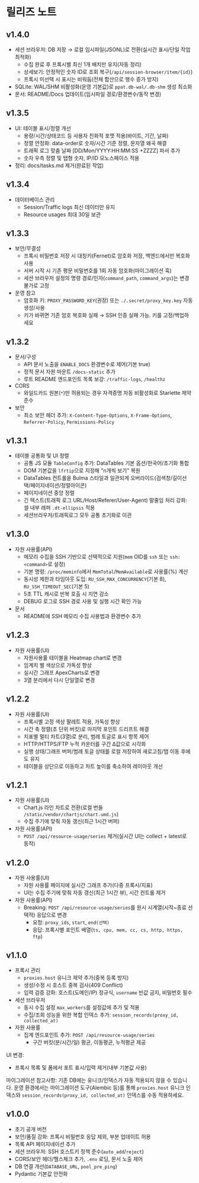 # 릴리즈 노트

## v1.4.0
- 세션 브라우저: DB 저장 → 로컬 임시파일(JSONL)로 전환(실시간 표시/단일 작업 최적화)
  - 수집 완료 후 프록시별 최신 1개 배치만 유지(자동 정리)
  - 상세보기: 안정적인 숫자 ID로 조회 복구(`/api/session-browser/item/{id}`)
  - 프록시 미선택 시 표시는 비워둠(전체 합산으로 행수 증가 방지)
- SQLite: WAL/SHM 비활성화(운영 기본값)로 `ppat.db-wal/.db-shm` 생성 최소화
- 문서: README/Docs 업데이트(임시파일 경로/환경변수/동작 변경)

## v1.3.5
- UI: 테이블 표시/정렬 개선
  - 용량/시간/상태코드 등 사용자 친화적 포맷 적용(바이트, 기간, 날짜)
  - 정렬 안정화: data-order로 숫자/시간 기준 정렬, 문자열 왜곡 해결
  - 트래픽 로그 맞춤 날짜 [DD/Mon/YYYY:HH:MM:SS +ZZZZ] 파서 추가
  - 숫자 우측 정렬 및 탭형 숫자, IP/ID 모노스페이스 적용
- 정리: docs/tasks.md 제거(완료된 작업)

## v1.3.4
- 데이터베이스 관리
  - Session/Traffic logs 최신 데이터만 유지
  - Resource usages 최대 30일 보관

## v1.3.3
- 보안/무결성
  - 프록시 비밀번호 저장 시 대칭키(Fernet)로 암호화 저장, 백엔드에서만 복호화 사용
  - 서버 시작 시 기존 평문 비밀번호를 1회 자동 암호화(마이그레이션 훅)
  - 세션 브라우저 설정의 명령 경로/인자(`command_path`, `command_args`)는 변경 불가로 고정
- 운영 참고
  - 암호화 키: `PROXY_PASSWORD_KEY`(권장) 또는 `./.secret/proxy_key.key` 자동 생성/사용
  - 키가 바뀌면 기존 암호 복호화 실패 → SSH 인증 실패 가능. 키를 고정/백업하세요

## v1.3.2
- 문서/구성
  - API 문서 노출을 `ENABLE_DOCS` 환경변수로 제어(기본 true)
  - 정적 문서 자원 마운트 `/docs-static` 추가
  - 루트 README 엔드포인트 목록 보강: `/traffic-logs`, `/healthz`
- CORS
  - 와일드카드 원본(`*`)만 허용되는 경우 자격증명 자동 비활성화로 Starlette 제약 준수
- 보안
  - 최소 보안 헤더 추가: `X-Content-Type-Options`, `X-Frame-Options`, `Referrer-Policy`, `Permissions-Policy`

## v1.3.1
- 테이블 공통화 및 UI 정렬
  - 공통 JS 모듈 `TableConfig` 추가: DataTables 기본 옵션/한국어/초기화 통합
  - DOM 기본값을 `lfrtip`으로 지정해 "n개씩 보기" 복원
  - DataTables 컨트롤을 Bulma 스타일과 일관되게 오버라이드(검색창/길이선택/페이지네이션/정렬아이콘)
  - 페이지네이션 중앙 정렬
  - 긴 텍스트(트래픽 로그 URL/Host/Referer/User-Agent) 말줄임 처리 강화: 셀 내부 래퍼 `.dt-ellipsis` 적용
  - 세션브라우저/트래픽로그 모두 공통 초기화로 이관

## v1.3.0
- 자원 사용률(API)
  - 메모리 수집을 SSH 기반으로 선택적으로 지원(`mem` OID를 `ssh` 또는 `ssh:<command>`로 설정)
  - 기본 명령: `/proc/meminfo`에서 `MemTotal`/`MemAvailable`로 사용률(%) 계산
  - 동시성 제한과 타임아웃 도입: `RU_SSH_MAX_CONCURRENCY`(기본 8), `RU_SSH_TIMEOUT_SEC`(기본 5)
  - 5초 TTL 캐시로 반복 호출 시 지연 감소
  - DEBUG 로그로 SSH 경로 사용 및 실행 시간 확인 가능
- 문서
  - README에 SSH 메모리 수집 사용법과 환경변수 추가

## v1.2.3
- 자원 사용률(UI)
  - 자원사용률 테이블을 Heatmap chart로 변경
  - 임계치 별 색상으로 가독성 향상
  - 실시간 그래프 ApexCharts로 변경
  - 3열 분리에서 다시 단일열로 변경

## v1.2.2
- 자원 사용률(UI)
  - 프록시별 고정 색상 팔레트 적용, 가독성 향상
  - 시간 축 정렬(초 단위 버킷)로 마지막 포인트 드리프트 해결
  - 지표별 멀티 차트(3열)로 분리, 범례 토글로 표시 항목 제어
  - HTTP/HTTPS/FTP 누적 카운터를 구간 Δ값으로 시각화
  - 실행 상태/그래프 버퍼/범례 토글 상태를 로컬 저장하여 새로고침/탭 이동 후에도 유지
  - 테이블을 상단으로 이동하고 차트 높이를 축소하여 레이아웃 개선

## v1.2.1
- 자원 사용률(UI)
  - Chart.js 라인 차트로 전환(로컬 번들 `/static/vendor/chartjs/chart.umd.js`)
  - 수집 주기에 맞춰 자동 갱신(최근 1시간 버퍼)
- 자원 사용률(API)
  - `POST /api/resource-usage/series` 제거(실시간 UI는 collect + latest로 동작)

## v1.2.0
- 자원 사용률(UI)
  - 자원 사용률 페이지에 실시간 그래프 추가(다중 프록시/지표)
  - UI는 수집 주기에 맞춰 자동 갱신(최근 1시간 뷰), 시간 컨트롤 제거
- 자원 사용률(API)
  - Breaking: `POST /api/resource-usage/series`를 원시 시계열(시작~종료 선택적) 응답으로 변경
    - 요청: `proxy_ids`, `start`, `end(선택)`
    - 응답: 프록시별 포인트 배열(`ts, cpu, mem, cc, cs, http, https, ftp`)

## v1.1.0
- 프록시 관리
  - `proxies.host` 유니크 제약 추가(중복 등록 방지)
  - 생성/수정 시 호스트 중복 검사(409 Conflict)
  - 입력 검증 강화: 호스트(도메인/IP) 정규식, `username` 빈값 금지, 비밀번호 필수
- 세션 브라우저
  - 동시 수집 설정 `max_workers`를 설정값에 추가 및 적용
  - 수집/조회 성능을 위한 복합 인덱스 추가: `session_records(proxy_id, collected_at)`
- 자원 사용률
  - 집계 엔드포인트 추가: `POST /api/resource-usage/series`
    - 구간 버킷(분/시간/일) 평균, 이동평균, 누적평균 제공

UI 변경:
- 프록시 목록 및 폼에서 포트 표시/입력 제거(내부 기본값 사용)

마이그레이션 참고사항: 기존 DB에는 유니크/인덱스가 자동 적용되지 않을 수 있습니다. 운영 환경에서는 마이그레이션 도구(Alembic 등)를 통해 `proxies.host` 유니크 인덱스와 `session_records(proxy_id, collected_at)` 인덱스를 수동 적용하세요.

## v1.0.0
- 초기 공개 버전
- 보안/품질 강화: 프록시 비밀번호 응답 제외, 부분 업데이트 허용
- 목록 API 페이지네이션 추가
- 세션 브라우저: SSH 호스트키 정책 준수(`auto_add`/`reject`)
- CORS/보안 헤더/헬스체크 추가, `.env` 로딩, 문서 노출 제어
- DB 연결 개선(`DATABASE_URL`, `pool_pre_ping`)
- Pydantic 기본값 안전화
